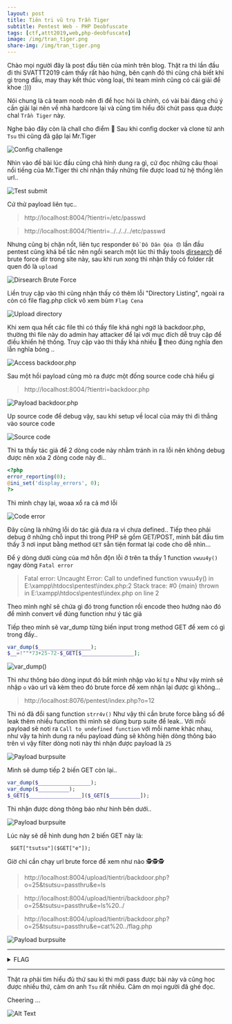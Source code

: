 ```yaml
---
layout: post
title: Tiên tri vũ trụ Trần Tiger
subtitle: Pentest Web - PHP Deobfuscate
tags: [ctf,attt2019,web,php-deobfuscate]
image: /img/tran_tiger.png
share-img: /img/tran_tiger.png
---
```

Chào mọi người đây là post đầu tiên của mình trên blog. Thật ra thì lần đầu đi thi SVATTT2019 cảm thấy rất hào hứng, bên cạnh đó thì cũng chả biết khỉ gì trong đầu, may thay kết thúc vòng loại, thì team mình cũng có cái giải để khoe :)))

Nói chung là cả team noob nên đi để học hỏi là chính, có vài bài đáng chú ý cần giải lại nên về nhà hardcore lại và cũng tìm hiểu đôi chút pass qua được chal `Trần Tiger` này.

Nghe bảo đây còn là chall cho điểm 👻
Sau khi config docker và clone từ anh `Tsu` thì cũng đã gặp lại Mr.Tiger 

<img src="/img/15112019/01.png" alt="Config challenge" align="center"/>

Nhìn vào đề bài lúc đầu cũng chả hình dung ra gì, cứ đọc những câu thoại nổi tiếng của Mr.Tiger thì chỉ nhận thấy những file được load từ hệ thống lên url..

<img src="/img/15112019/02.png" alt="Test submit" align="center"/>

Cứ thử payload liên tục..
>http://localhost:8004/?tientri=/etc/passwd

>http://localhost:8004/?tientri=../../../../etc/passwd

Nhưng cũng bị chặn nốt, liên tục responder `Đồ Dô Dăn Qóa 😠` lần đầu pentest cũng khá bế tắc nên ngồi search một lúc thì thấy tools [dirsearch](http://https://github.com/maurosoria/dirsearch) để brute force dir trong site này, sau khi run xong thì nhận thấy có folder rất quen đó là `upload`

<img src="/img/15112019/03.png" alt="Dirsearch Brute Force" align="center"/>

Liền truy cập vào thì cũng nhận thấy có thêm lỗi "Directory Listing", ngoài ra còn có file flag.php click vô xem bùm `Flag Cena` 

<img src="/img/15112019/04.png" alt="Upload directory" align="center"/>

Khi xem qua hết các file thì có thấy file khá nghi ngờ là backdoor.php, thường thì file này do admin hay attacker để lại với mục đích dễ truy cập để điều khiển hệ thống. Truy cập vào thì thấy khá nhiều 💩 theo đúng nghĩa đen lẫn nghĩa bóng ..

<img src="/img/15112019/05.png" alt="Access backdoor.php" align="center"/>

Sau một hồi payload cũng mò ra được một đống source code chả hiểu gì

>http://localhost:8004/?tientri=backdoor.php

<img src="/img/15112019/06.png" alt="Payload backdoor.php" align="center"/>

Up source code để debug vậy, sau khi setup về local của máy thì đi thẳng vào source code

<img src="/img/15112019/07.png" alt="Source code" align="center"/>

Thì ta thấy tác giả để 2 dòng code này nhằm tránh in ra lỗi nên không debug được nên xóa 2 dòng code này đi..
```php
<?php
error_reporting(0);
@ini_set('display_errors', 0);
?>
```

Thì mình chạy lại, woaa xổ ra cả mớ lỗi 

<img src="/img/15112019/08.png" alt="Code error" align="center"/>

Đây cũng là những lỗi do tác giả đưa ra vì chưa defined..
Tiếp theo phải debug ở những chỗ input thì trong PHP sẽ gồm GET/POST, mình bắt đầu tìm thấy 3 nơi input bằng method `GET` sẵn tiện format lại code cho dễ nhìn...

Để ý dòng dưới cùng của mớ hỗn độn lỗi ở trên ta thấy 1 function `vwuu4y()` ngay dòng `Fatal error`
>Fatal error: Uncaught Error: Call to undefined function vwuu4y() in E:\xampp\htdocs\pentest\index.php:2 Stack trace: #0 {main} thrown in E:\xampp\htdocs\pentest\index.php on line 2

Theo mình nghĩ sẽ chứa gì đó trong function rồi encode theo hướng nào đó để mình convert về đúng function như ý tác giả

Tiếp theo mình sẽ var_dump từng biến input trong method GET để xem có gì trong đấy..

```php
var_dump($_________________);
$__=!""*73+25-72-$_GET[$_________________];
```
<img src="/img/15112019/09.png" alt="var_dump()" align="center"/>

Thì như thông báo dòng input đó bắt mình nhập vào kí tự `o`
Như vậy mình sẽ nhập `o` vào url và kèm theo đó brute force để xem nhận lại được gì không...
>http://localhost:8076/pentest/index.php?o=12

Thì nó đã đổi sang function `strr4v()`
Như vậy thì cần brute force bằng số để leak thêm nhiều function thì mình sẽ dùng burp suite để leak..
Với mỗi payload sẽ noti ra `Call to undefined function` với mỗi name khác nhau, như vậy ta hình dung ra nếu payload đúng sẽ không hiện dòng thông báo trên vì vậy filter dòng noti này thì nhận được payload là `25`

<img src="/img/15112019/10.png" alt="Payload burpsuite" align="center"/>

Mình sẽ dump tiếp 2 biến GET còn lại..

```php
var_dump($_________________);
var_dump($__________);
$_GET[$_________________]($_GET[$__________]);
```

Thì nhận được dòng thông báo như hình bên dưới..

<img src="/img/15112019/11.png" alt="Payload burpsuite" align="center"/>

Lúc này sẽ dễ hình dung hơn 2 biến GET này là:

` $GET["tsutsu"]($GET["e"]);`

Giờ chỉ cần chạy url brute force để xem như nào 🕵️🕵️🕵️

>http://localhost:8004/upload/tientri/backdoor.php?o=25&tsutsu=passthru&e=ls

>http://localhost:8004/upload/tientri/backdoor.php?o=25&tsutsu=passthru&e=ls%20../

>http://localhost:8004/upload/tientri/backdoor.php?o=25&tsutsu=passthru&e=cat%20../flag.php

<img src="/img/15112019/12.png" alt="Payload burpsuite" align="center"/>

***

<details>
    <summary>FLAG</summary>

SVATTT{Defe4t_Th3_PhP_ObfuScate!}
</details>

<!-- ***Flag: SVATTT{Defe4t_Th3_PhP_ObfuScate!}*** -->

***

Thật ra phải tìm hiểu đủ thứ sau kì thi mới pass được bài này và cũng học được nhiều thứ, cảm ơn anh `Tsu` rất nhiều. Cảm ơn mọi người đã ghé đọc.

Cheering ...

![Alt Text](https://media.giphy.com/media/SyemapFxj7TiM/giphy.gif)
